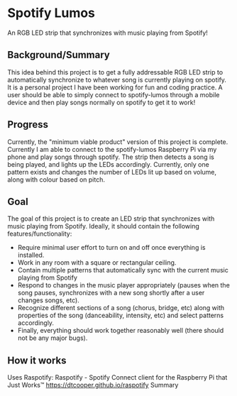 # Spotify Lumos
An RGB LED strip that synchronizes with music playing from Spotify!

## Background/Summary
This idea behind this project is to get a fully addressable RGB LED strip to automatically synchronize to whatever song is currently playing on spotify. It is a personal project I have been working for fun and coding practice. A user should be able to simply connect to spotify-lumos through a mobile device and then play songs normally on spotify to get it to work!

## Progress
Currently, the "minimum viable product" version of this project is complete. Currently I am able to connect to the spotify-lumos Raspberry Pi via my phone and play songs through spotify. The strip then detects a song is being played, and lights up the LEDs accordingly. Currently, only one pattern exists and changes the number of LEDs lit up based on volume, along with colour based on pitch.

## Goal
The goal of this project is to create an LED strip that synchronizes with music playing from Spotify. Ideally, it should contain the following features/functionality:
- Require minimal user effort to turn on and off once everything is installed. 
- Work in any room with a square or rectangular ceiling. 
- Contain multiple patterns that automatically sync with the current music playing from Spotify 
- Respond to changes in the music player appropriately (pauses when the song pauses, synchronizes with a new song shortly after a user changes songs, etc).
- Recognize different sections of a song (chorus, bridge, etc) along with properties of the song (danceability, intensity, etc) and select patterns accordingly. 
- Finally, everything should work together reasonably well (there should not be any major bugs).

## How it works


Uses Raspotify:
Raspotify - Spotify Connect client for the Raspberry Pi that Just Works™ https://dtcooper.github.io/raspotify 
Summary
